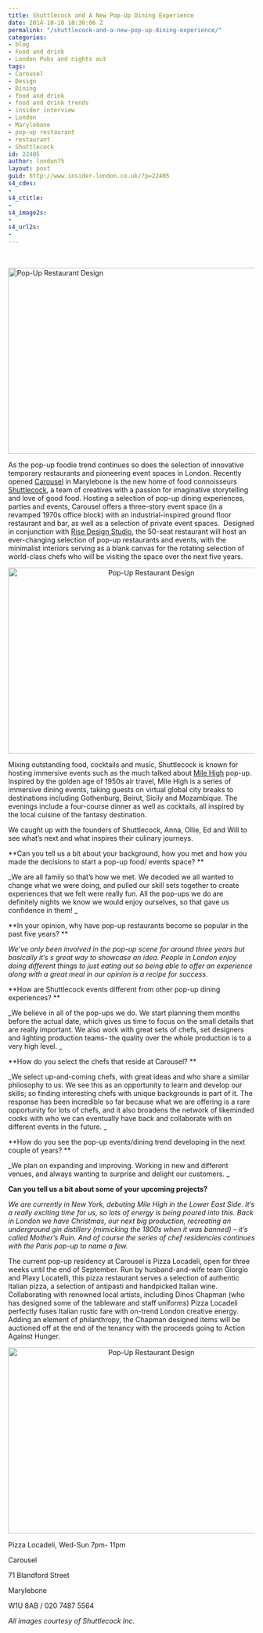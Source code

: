 ```yaml
---
title: Shuttlecock and A New Pop-Up Dining Experience
date: 2014-10-10 10:30:06 Z
permalink: "/shuttlecock-and-a-new-pop-up-dining-experience/"
categories:
- blog
- Food and drink
- London Pubs and nights out
tags:
- Carousel
- Design
- Dining
- food and drink
- food and drink trends
- insider interview
- London
- Marylebone
- pop-up restaurant
- restaurant
- Shuttlecock
id: 22405
author: london75
layout: post
guid: http://www.insider-london.co.uk/?p=22405
s4_cdes:
- 
s4_ctitle:
- 
s4_image2s:
- 
s4_url2s:
- 
---
```


&nbsp;

[<img class="aligncenter wp-image-22967 size-full" src="/wp-content/uploads/2014/09/Carousel2.jpg" alt="Pop-Up Restaurant Design" width="569" height="379" />](/wp-content/uploads/2014/09/Carousel2.jpg)

<p style="text-align: left;">
  As the pop-up foodie trend continues so does the selection of innovative temporary restaurants and pioneering event spaces in London. Recently opened <a href="http://www.carousel-london.com">Carousel</a> in Marylebone is the new home of food connoisseurs <a href="http://shuttlecock-inc.com">Shuttlecock</a>, a team of creatives with a passion for imaginative storytelling and love of good food. Hosting a selection of pop-up dining experiences, parties and events, Carousel offers a three-story event space (in a revamped 1970s office block) with an industrial-inspired ground floor restaurant and bar, as well as a selection of private event spaces.  Designed in conjunction with <a href="http://risedesignstudio.co.uk">Rise Design Studio</a>, the 50-seat restaurant will host an ever-changing selection of pop-up restaurants and events, with the minimalist interiors serving as a blank canvas for the rotating selection of world-class chefs who will be visiting the space over the next five years.
</p>

<p style="text-align: center;">
  <a href="/wp-content/uploads/2014/09/Carousel.jpg"><img class="alignnone wp-image-22966 size-full" src="/wp-content/uploads/2014/09/Carousel.jpg" alt="Pop-Up Restaurant Design" width="569" height="379" /></a>
</p>

Mixing outstanding food, cocktails and music, Shuttlecock is known for hosting immersive events such as the much talked about [Mile High](http://dinemilehigh.com) pop-up. Inspired by the golden age of 1950s air travel, Mile High is a series of immersive dining events, taking guests on virtual global city breaks to destinations including Gothenburg, Beirut, Sicily and Mozambique. The evenings include a four-course dinner as well as cocktails, all inspired by the local cuisine of the fantasy destination.

We caught up with the founders of Shuttlecock, Anna, Ollie, Ed and Will to see what’s next and what inspires their culinary journeys.

**Can you tell us a bit about your background, how you met and how you made the decisions to start a pop-up food/ events space? **

_We are all family so that&#8217;s how we met. We decoded we all wanted to change what we were doing, and pulled our skill sets together to create experiences that we felt were really fun. All the pop-ups we do are definitely nights we know we would enjoy ourselves, so that gave us confidence in them! _

**In your opinion, why have pop-up restaurants become so popular in the past five years? **

_We&#8217;ve only been involved in the pop-up scene for around three years but basically it&#8217;s s great way to showcase an idea. People in London enjoy doing different things to just eating out so being able to offer an experience along with a great meal in our opinion is a recipe for success._

**How are Shuttlecock events different from other pop-up dining experiences? **

_We believe in all of the pop-ups we do. We start planning them months before the actual date, which gives us time to focus on the small details that are really important. We also work with great sets of chefs, set designers and lighting production teams- the quality over the whole production is to a very high level. _

**How do you select the chefs that reside at Carousel? **

_We select up-and-coming chefs, with great ideas and who share a similar philosophy to us. We see this as an opportunity to learn and develop our skills; so finding interesting chefs with unique backgrounds is part of it. The response has been incredible so far because what we are offering is a rare opportunity for lots of chefs, and it also broadens the network of likeminded cooks with who we can eventually have back and collaborate with on different events in the future. _

**How do you see the pop-up events/dining trend developing in the next couple of years? **

_We plan on expanding and improving. Working in new and different venues, and always wanting to surprise and delight our customers. _

**Can you tell us a bit about some of your upcoming projects?**

_We are currently in New York, debuting Mile High in the Lower East Side. It&#8217;s a really exciting time for us, so lots of energy is being poured into this. Back in London we have Christmas, our next big production, recreating an underground gin distillery (mimicking the 1800s when it was banned) &#8211; it&#8217;s called Mother’s Ruin. And of course the series of chef residencies continues with the Paris pop-up to name a few._

The current pop-up residency at Carousel is Pizza Locadeli, open for three weeks until the end of September. Run by husband-and-wife team Giorgio and Plaxy Locatelli, this pizza restaurant serves a selection of authentic Italian pizza, a selection of antipasti and handpicked Italian wine. Collaborating with renowned local artists, including Dinos Chapman (who has designed some of the tableware and staff uniforms) Pizza Locadeli perfectly fuses Italian rustic fare with on-trend London creative energy. Adding an element of philanthropy, the Chapman designed items will be auctioned off at the end of the tenancy with the proceeds going to Action Against Hunger.

<p style="text-align: center;">
  <a href="/wp-content/uploads/2014/09/Carousel3.jpg"><img class="alignnone wp-image-22968 size-full" src="/wp-content/uploads/2014/09/Carousel3.jpg" alt="Pop-Up Restaurant Design" width="569" height="380" /></a>
</p>

Pizza Locadeli, Wed-Sun 7pm- 11pm

Carousel
  
71 Blandford Street
  
Marylebone
  
W1U 8AB / 020 7487 5564

_All images courtesy of Shuttlecock Inc._